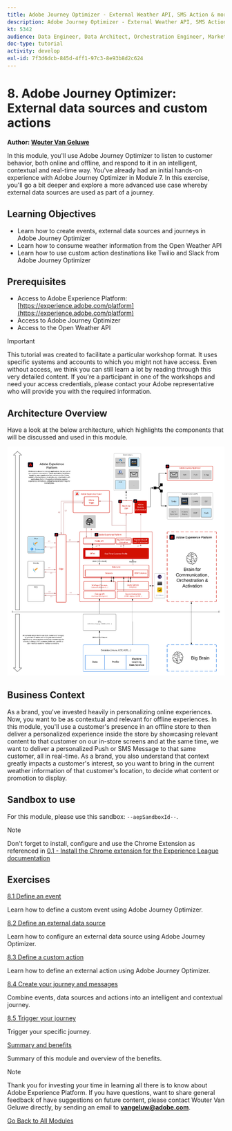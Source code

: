 ```yaml
---
title: Adobe Journey Optimizer - External Weather API, SMS Action & more
description: Adobe Journey Optimizer - External Weather API, SMS Action & more
kt: 5342
audience: Data Engineer, Data Architect, Orchestration Engineer, Marketer
doc-type: tutorial
activity: develop
exl-id: 7f3d6dcb-845d-4ff1-97c3-8e93b8d2c624
---
```

# 8. Adobe Journey Optimizer: External data sources and custom actions

**Author: [Wouter Van Geluwe](https://www.linkedin.com/in/woutervangeluwe/)**

In this module, you'll use Adobe Journey Optimizer to listen to customer behavior, both online and offline, and respond to it in an intelligent, contextual and real-time way. You've already had an initial hands-on experience with Adobe Journey Optimizer in Module 7. In this exercise, you'll go a bit deeper and explore a more advanced use case whereby external data sources are used as part of a journey.

## Learning Objectives

- Learn how to create events, external data sources and journeys in Adobe Journey Optimizer
- Learn how to consume weather information from the Open Weather API
- Learn how to use custom action destinations like Twilio and Slack from Adobe Journey Optimizer

## Prerequisites

- Access to Adobe Experience Platform: [https://experience.adobe.com/platform](https://experience.adobe.com/platform)
- Access to Adobe Journey Optimizer
- Access to the Open Weather API

>[!IMPORTANT]
>
>This tutorial was created to facilitate a particular workshop format. It uses specific systems and accounts to which you might not have access. Even without access, we think you can still learn a lot by reading through this very detailed content. If you're a participant in one of the workshops and need your access credentials, please contact your Adobe representative who will provide you with the required information.

## Architecture Overview

Have a look at the below architecture, which highlights the components that will be discussed and used in this module.

![Architecture Overview](../../assets/images/architecturem12.png)

## Business Context

As a brand, you've invested heavily in personalizing online experiences. Now, you want to be as contextual and relevant for offline experiences.
In this module, you'll use a customer's presence in an offline store to then deliver a personalized experience inside the store by showcasing relevant content to that customer on our in-store screens and at the same time, we want to deliver a personalized Push or SMS Message to that same customer, all in real-time.
As a brand, you also understand that context greatly impacts a customer's interest, so you want to bring in the current weather information of that customer's location, to decide what content or promotion to display.

## Sandbox to use

For this module, please use this sandbox: `--aepSandboxId--`.

>[!NOTE]
>
>Don't forget to install, configure and use the Chrome Extension as referenced in [0.1 - Install the Chrome extension for the Experience League documentation](../module0/ex1.md)

## Exercises

[8.1 Define an event](./ex1.md)

Learn how to define a custom event using Adobe Journey Optimizer.

[8.2 Define an external data source](./ex2.md)

Learn how to configure an external data source using Adobe Journey Optimizer.

[8.3 Define a custom action](./ex3.md)

Learn how to define an external action using Adobe Journey Optimizer.

[8.4 Create your journey and messages](./ex4.md)

Combine events, data sources and actions into an intelligent and contextual journey.

[8.5 Trigger your journey](./ex5.md)

Trigger your specific journey.

[Summary and benefits](./summary.md)

Summary of this module and overview of the benefits.

>[!NOTE]
>
>Thank you for investing your time in learning all there is to know about Adobe Experience Platform. If you have questions, want to share general feedback of have suggestions on future content, please contact Wouter Van Geluwe directly, by sending an email to **vangeluw@adobe.com**.

[Go Back to All Modules](../../overview.md)
